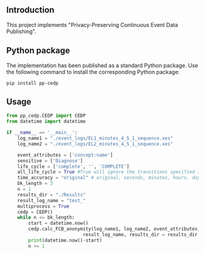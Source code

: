 ## Introduction
This project implements "Privacy-Preserving Continuous Event Data Publishing". 
## Python package
The implementation has been published as a standard Python package. Use the following command to install the corresponding Python package:

```shell
pip install pp-cedp
```

## Usage
```python
from pp_cedp.CEDP import CEDP
from datetime import datetime

if __name__ == '__main__':
    log_name1 = "./event_logs/EL1_minutes_4_5_1_sequence.xes"
    log_name2 = "./event_logs/EL2_minutes_4_5_1_sequence.xes"

    event_attributes = ['concept:name']
    sensitive = ['Diagnose']
    life_cycle = ['complete', '', 'COMPLETE']
    all_life_cycle = True #True will ignore the transitions specified in life_cycle
    time_accuracy = "original" # original, seconds, minutes, hours, days
    bk_length = 3
    n = 1
    results_dir = "./Results"
    result_log_name = "test_"
    multiprocess = True
    cedp = CEDP()
    while n <= bk_length:
        start = datetime.now()
        cedp.calc_FCB_anonymity(log_name1, log_name2, event_attributes, life_cycle, all_life_cycle, sensitive, time_accuracy, n, bk_length,
                            result_log_name, results_dir = results_dir, from_time_days =0, to_time_days = 0, multiprocess = multiprocess)
        print(datetime.now()-start)
        n += 1

```